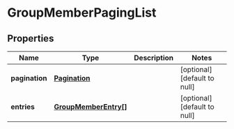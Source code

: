 # GroupMemberPagingList

## Properties
Name | Type | Description | Notes
------------ | ------------- | ------------- | -------------
**pagination** | [**Pagination**](Pagination.md) |  | [optional] [default to null]
**entries** | [**GroupMemberEntry[]**](GroupMemberEntry.md) |  | [optional] [default to null]


